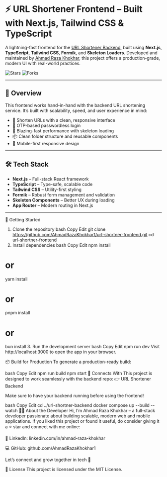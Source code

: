 # ⚡ URL Shortener Frontend – Built with Next.js, Tailwind CSS & TypeScript

A lightning-fast frontend for the [URL Shortener Backend](https://github.com/AhmadRazaKhokhar1/url-shortner-backend), built using **Next.js**, **TypeScript**, **Tailwind CSS**, **Formik**, and **Skeleton Loaders**. Developed and maintained by [Ahmad Raza Khokhar](https://www.linkedin.com/in/ahmad-raza-khokhar/), this project offers a production-grade, modern UI with real-world practices.

![Stars](https://img.shields.io/github/stars/AhmadRazaKhokhar1/url-shortner-frontend?style=social)
![Forks](https://img.shields.io/github/forks/AhmadRazaKhokhar1/url-shortner-frontend?style=social)

---

## 🧠 Overview

This frontend works hand-in-hand with the backend URL shortening service. It’s built with scalability, speed, and user experience in mind:

- 🔗 Shorten URLs with a clean, responsive interface
- 🔐 OTP-based passwordless login
- 💨 Blazing-fast performance with skeleton loading
- 📦 Clean folder structure and reusable components
- 📱 Mobile-first responsive design

---

## 🛠 Tech Stack

- **Next.js** – Full-stack React framework
- **TypeScript** – Type-safe, scalable code
- **Tailwind CSS** – Utility-first styling
- **Formik** – Robust form management and validation
- **Skeleton Components** – Better UX during loading
- **App Router** – Modern routing in Next.js

---
🚀 Getting Started
1. Clone the repository
bash
Copy
Edit
git clone https://github.com/AhmadRazaKhokhar1/url-shortner-frontend.git
cd url-shortner-frontend
2. Install dependencies
bash
Copy
Edit
npm install
# or
yarn install
# or
pnpm install
# or
bun install
3. Run the development server
bash
Copy
Edit
npm run dev
Visit http://localhost:3000 to open the app in your browser.

📦 Build for Production
To generate a production-ready build:

bash
Copy
Edit
npm run build
npm start
🔗 Connects With
This project is designed to work seamlessly with the backend repo:
👉 URL Shortener Backend

Make sure to have your backend running before using the frontend!

bash
Copy
Edit
cd ../url-shortner-backend
docker compose up --build --watch
👨‍💻 About the Developer
Hi, I’m Ahmad Raza Khokhar – a full-stack developer passionate about building scalable, modern web and mobile applications.
If you liked this project or found it useful, do consider giving it a ⭐ star and connect with me online:

🔗 LinkedIn: linkedin.com/in/ahmad-raza-khokhar

💻 GitHub: github.com/AhmadRazaKhokhar1

Let’s connect and grow together in tech 🚀

📃 License
This project is licensed under the MIT License.